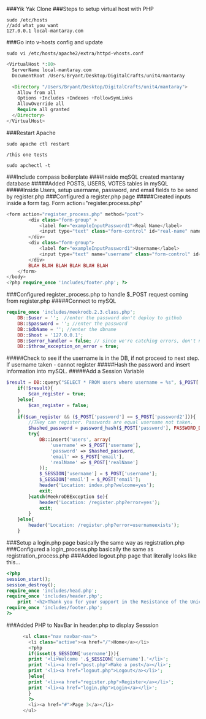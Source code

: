 ###Yik Yak Clone
###Steps to setup virtual host with PHP
```
sudo /etc/hosts
//add what you want
127.0.0.1 local-mantaray.com
```
###Go into v-hosts config and update
```
sudo vi /etc/hosts/apache2/extra/httpd-vhosts.conf
```
```php
<VirtualHost *:80>
  ServerName local-mantaray.com
  DocumentRoot /Users/Bryant/Desktop/DigitalCrafts/unit4/mantaray

  <Directory "/Users/Bryant/Desktop/DigitalCrafts/unit4/mantaray">
    Allow from all
    Options +Includes +Indexes +FollowSymLinks
    AllowOverride all
    Require all granted
  </Directory>
</VirtualHost>
```
###Restart Apache
```
sudo apache ctl restart

/this one tests

sudo apchectl -t
```
###Include compass boilerplate
####Inside mqSQL created mantaray database
#####Added POSTS, USERS, VOTES tables in mySQL
#####Inside Users, setup username, password, and email fields to be send by register.php
###Configured a register.php page
#####Created inputs inside a form tag. Form action="register.process.php"
```php
<form action="register_process.php" method="post">
		<div class="form-group" >
			<label for="exampleInputPassword1">Real Name</label>
			<input type="text" class="form-control" id="real-name" name="realName" placeholder="John Doe">
		</div>
		<div class="form-group">
			<label for="exampleInputPassword1">Username</label>
			<input type="text" name="username" class="form-control" id="username" placeholder="User Name">
		</div>
		BLAH BLAH BLAH BLAH BLAH BLAH
	</form>
</body>
<?php require_once 'includes/footer.php'; ?>
```
###Configured register_process.php to handle $_POST request coming from register.php
#####Connect to mySQL
```php
require_once 'includes/meekrodb.2.3.class.php';
	DB::$user = '';  //enter the password don't deploy to github
	DB::$password = ''; //enter the password
	DB::$dbName = ''; //enter the dbname
	DB::$host = '127.0.0.1';
	DB::$error_handler = false; // since we're catching errors, don't need error handler
	DB::$throw_exception_on_error = true;	
```
#####Check to see if the username is in the DB, if not proceed to next step. If username taken - cannot register
#####Hash the password and insert information into mySQL.
#####Add a Session Variable
```php
$result = DB::query("SELECT * FROM users where username = %s", $_POST['username']);
	if(!$result){
		$can_register = true;
	}else{
		$can_register = false;
	}
	if($can_register && ($_POST['password'] == $_POST['password2'])){
		//THey can register. Passwords are equal username not taken.
		$hashed_password = password_hash($_POST['password'], PASSWORD_DEFAULT);
		try{
			DB::insert('users', array(
				'username' => $_POST['username'],
				'password' => $hashed_password,
				'email' => $_POST['email'],
				'realName' => $_POST['realName']
			));
			$_SESSION['username'] = $_POST['username'];
			$_SESSION['email'] = $_POST['email'];
			header('Location: index.php?welcome=yes');
			exit;
		}catch(MeekroDBException $e){
			header('Location: /register.php?error=yes');
			exit;
		}
	}else{
		header('Location: /register.php?error=usernameexists');
	}
```
###Setup a login.php page basically the same way as registration.php
###Configured a login_process.php basically the same as registration_process.php
###Added logout.php page that literally looks like this...
```php
<?php
session_start();
session_destroy();
require_once 'includes/head.php';
require_once 'includes/header.php';
	print '<h2>Thank you for your support in the Resistance of the Unicorns</h2>';
require_once 'includes/footer.php';
?>
```
###Added PHP to NavBar in header.php to display Sesssion
```php
      <ul class="nav navbar-nav">
        <li class="active"><a href="/">Home</a></li>
        <?php
        if(isset($_SESSION['username'])){
        print '<li>Welcome '.$_SESSION['username'].'</li>';
        print '<li><a href="post.php">Make a post</a></li>';
        print '<li><a href="logout.php">Logout</a></li>';
        }else{
        print '<li><a href="register.php">Register</a></li>';
        print '<li><a href="login.php">Login</a></li>';
        }
        ?>
        <li><a href="#">Page 3</a></li>
      </ul>
```



